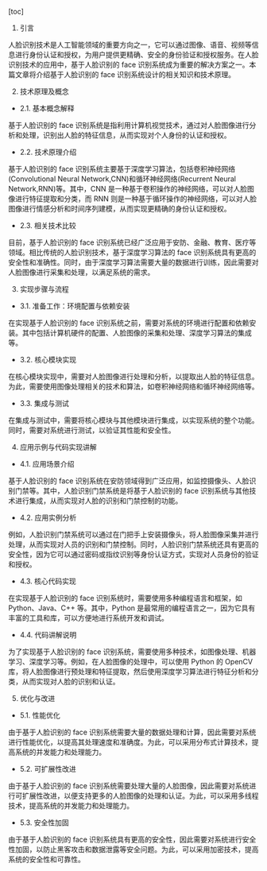 
[toc]                    
                
                
1. 引言

人脸识别技术是人工智能领域的重要方向之一，它可以通过图像、语音、视频等信息进行身份认证和授权，为用户提供更精确、安全的身份验证和授权服务。在人脸识别技术的应用中，基于人脸识别的 face 识别系统成为重要的解决方案之一。本篇文章将介绍基于人脸识别的 face 识别系统设计的相关知识和技术原理。

2. 技术原理及概念

- 2.1. 基本概念解释

基于人脸识别的 face 识别系统是指利用计算机视觉技术，通过对人脸图像进行分析和处理，识别出人脸的特征信息，从而实现对个人身份的认证和授权。

- 2.2. 技术原理介绍

基于人脸识别的 face 识别系统主要基于深度学习算法，包括卷积神经网络(Convolutional Neural Network,CNN)和循环神经网络(Recurrent Neural Network,RNN)等。其中，CNN 是一种基于卷积操作的神经网络，可以对人脸图像进行特征提取和分类，而 RNN 则是一种基于循环操作的神经网络，可以对人脸图像进行情感分析和时间序列建模，从而实现更精确的身份认证和授权。

- 2.3. 相关技术比较

目前，基于人脸识别的 face 识别系统已经广泛应用于安防、金融、教育、医疗等领域。相比传统的人脸识别技术，基于深度学习算法的 face 识别系统具有更高的安全性和准确性。同时，由于深度学习算法需要大量的数据进行训练，因此需要对人脸图像进行采集和处理，以满足系统的需求。

3. 实现步骤与流程

- 3.1. 准备工作：环境配置与依赖安装

在实现基于人脸识别的 face 识别系统之前，需要对系统的环境进行配置和依赖安装。其中包括计算机硬件的配置、人脸图像的采集和处理、深度学习算法的集成等。

- 3.2. 核心模块实现

在核心模块实现中，需要对人脸图像进行处理和分析，以提取出人脸的特征信息。为此，需要使用图像处理相关的技术和算法，如卷积神经网络和循环神经网络等。

- 3.3. 集成与测试

在集成与测试中，需要将核心模块与其他模块进行集成，以实现系统的整个功能。同时，需要对系统进行测试，以验证其性能和安全性。

4. 应用示例与代码实现讲解

- 4.1. 应用场景介绍

基于人脸识别的 face 识别系统在安防领域得到广泛应用，如监控摄像头、人脸识别门禁等。其中，人脸识别门禁系统是将基于人脸识别的 face 识别系统与其他技术进行集成，从而实现对人脸的识别和门禁控制的功能。

- 4.2. 应用实例分析

例如，人脸识别门禁系统可以通过在门把手上安装摄像头，将人脸图像采集并进行处理，从而实现对人员的识别和门禁控制。同时，人脸识别门禁系统还具有更高的安全性，因为它可以通过密码或指纹识别等身份认证方式，实现对人员身份的验证和授权。

- 4.3. 核心代码实现

在实现基于人脸识别的 face 识别系统时，需要使用多种编程语言和框架，如 Python、Java、C++ 等。其中，Python 是最常用的编程语言之一，因为它具有丰富的工具和库，可以方便地进行系统开发和调试。

- 4.4. 代码讲解说明

为了实现基于人脸识别的 face 识别系统，需要使用多种技术，如图像处理、机器学习、深度学习等。例如，在人脸图像的处理中，可以使用 Python 的 OpenCV 库，将人脸图像进行预处理和特征提取，然后使用深度学习算法进行特征分析和分类，从而实现对人脸的识别和认证。

5. 优化与改进

- 5.1. 性能优化

由于基于人脸识别的 face 识别系统需要大量的数据处理和计算，因此需要对系统进行性能优化，以提高其处理速度和准确度。为此，可以采用分布式计算技术，提高系统的并发能力和处理能力。

- 5.2. 可扩展性改进

由于基于人脸识别的 face 识别系统需要处理大量的人脸图像，因此需要对系统进行可扩展性改进，以便支持更多的人脸图像的处理和认证。为此，可以采用多线程技术，提高系统的并发能力和处理能力。

- 5.3. 安全性加固

由于基于人脸识别的 face 识别系统具有更高的安全性，因此需要对系统进行安全性加固，以防止黑客攻击和数据泄露等安全问题。为此，可以采用加密技术，提高系统的安全性和可靠性。

